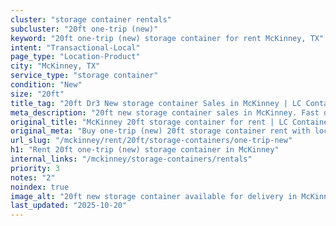 ```yaml
---
cluster: "storage container rentals"
subcluster: "20ft one-trip (new)"
keyword: "20ft one-trip (new) storage container for rent McKinney, TX"
intent: "Transactional-Local"
page_type: "Location-Product"
city: "McKinney, TX"
service_type: "storage container"
condition: "New"
size: "20ft"
title_tag: "20ft Dr3 New storage container Sales in McKinney | LC Container"
meta_description: "20ft new storage container sales in McKinney. Fast delivery, competitive pricing. Serving storage containers area. Quote ID: P2R. Call (214) 524-4168 for your free quote today."
original_title: "McKinney 20ft storage container for rent | LC Container"
original_meta: "Buy one-trip (new) 20ft storage container rent with local delivery in McKinney, TX. LC Container — local Since 2003. Request a fast quote today."
url_slug: "/mckinney/rent/20ft/storage-containers/one-trip-new"
h1: "Rent 20ft one-trip (new) storage container in McKinney"
internal_links: "/mckinney/storage-containers/rentals"
priority: 3
notes: "2"
noindex: true
image_alt: "20ft new storage container available for delivery in McKinney"
last_updated: "2025-10-20"
---
```


<!-- TODO: Add unique city/inventory copy, images, and internal links here. -->
